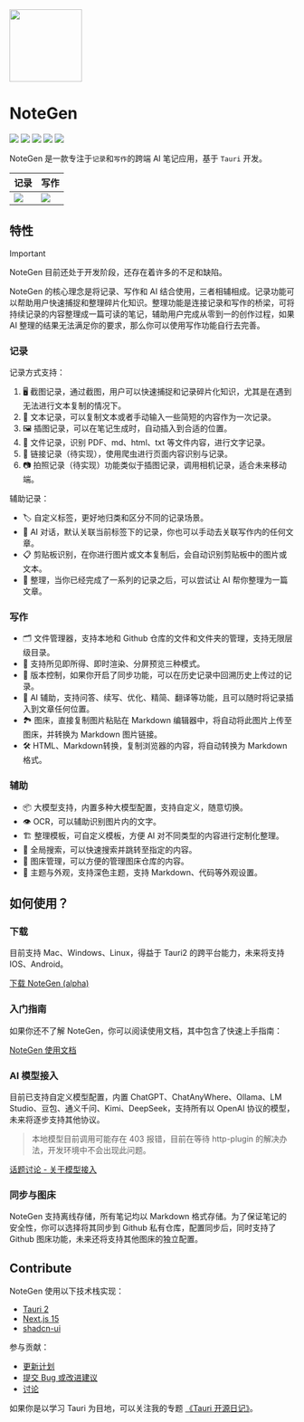 <img src="https://cdn.jsdelivr.net/gh/codexu/note-gen@dev/app-icon.png" width="128" height="128" />

# NoteGen

![](https://github.com/codexu/note-gen/actions/workflows/release.yml/badge.svg?branch=release)
![](https://img.shields.io/github/v/release/codexu/note-gen)
![](https://img.shields.io/badge/version-alpha-orange)
![](https://img.shields.io/github/downloads/codexu/note-gen/total)
![](https://img.shields.io/github/commit-activity/m/codexu/note-gen)

NoteGen 是一款专注于`记录`和`写作`的跨端 AI 笔记应用，基于 `Tauri` 开发。

| 记录 | 写作 |
| ---- | ---- |
| ![](https://github.com/user-attachments/assets/4c605f4b-f675-467b-90e1-e039c1812d7b) | ![](https://github.com/user-attachments/assets/f0b2754a-e8cc-4661-a07f-0114a2a09d38) |

## 特性

> [!IMPORTANT]
> NoteGen 目前还处于开发阶段，还存在着许多的不足和缺陷。

NoteGen 的核心理念是将记录、写作和 AI 结合使用，三者相辅相成。记录功能可以帮助用户快速捕捉和整理碎片化知识。整理功能是连接记录和写作的桥梁，可将持续记录的内容整理成一篇可读的笔记，辅助用户完成从零到一的创作过程，如果 AI 整理的结果无法满足你的要求，那么你可以使用写作功能自行去完善。

### 记录

记录方式支持：

1. 🖥️ 截图记录，通过截图，用户可以快速捕捉和记录碎片化知识，尤其是在遇到无法进行文本复制的情况下。
2. 📄 文本记录，可以复制文本或者手动输入一些简短的内容作为一次记录。
3. 🖼️ 插图记录，可以在笔记生成时，自动插入到合适的位置。
4. 📇 文件记录，识别 PDF、md、html、txt 等文件内容，进行文字记录。
5. 🔗 链接记录（待实现），使用爬虫进行页面内容识别与记录。
6. 📷 拍照记录（待实现）功能类似于插图记录，调用相机记录，适合未来移动端。

辅助记录：

- 🏷️ 自定义标签，更好地归类和区分不同的记录场景。
- 🤖 AI 对话，默认关联当前标签下的记录，你也可以手动去关联写作内的任何文章。
- 📋 剪贴板识别，在你进行图片或文本复制后，会自动识别剪贴板中的图片或文本。
- 💾 整理，当你已经完成了一系列的记录之后，可以尝试让 AI 帮你整理为一篇文章。

### 写作

- 🗂 文件管理器，支持本地和 Github 仓库的文件和文件夹的管理，支持无限层级目录。
- 📝 支持所见即所得、即时渲染、分屏预览三种模式。
- 📅 版本控制，如果你开启了同步功能，可以在历史记录中回溯历史上传过的记录。
- 🤖 AI 辅助，支持问答、续写、优化、精简、翻译等功能，且可以随时将记录插入到文章任何位置。
- 🏞️ 图床，直接复制图片粘贴在 Markdown 编辑器中，将自动将此图片上传至图床，并转换为 Markdown 图片链接。
- 🛠️ HTML、Markdown转换，复制浏览器的内容，将自动转换为 Markdown 格式。

### 辅助

- 📦 大模型支持，内置多种大模型配置，支持自定义，随意切换。
- 👁️ OCR，可以辅助识别图片内的文字。
- 🏗️ 整理模板，可自定义模板，方便 AI 对不同类型的内容进行定制化整理。
- 🔎 全局搜索，可以快速搜索并跳转至指定的内容。
- 🌃 图床管理，可以方便的管理图床仓库的内容。
- 💎 主题与外观，支持深色主题，支持 Markdown、代码等外观设置。

## 如何使用？

### 下载

目前支持 Mac、Windows、Linux，得益于 Tauri2 的跨平台能力，未来将支持 IOS、Android。

[下载 NoteGen (alpha)](https://github.com/codexu/note-gen/releases)

### 入门指南

如果你还不了解 NoteGen，你可以阅读使用文档，其中包含了快速上手指南：

[NoteGen 使用文档](https://codexu.github.io/note-gen-help/)

### AI 模型接入

目前已支持自定义模型配置，内置 ChatGPT、ChatAnyWhere、Ollama、LM Studio、豆包、通义千问、Kimi、DeepSeek，支持所有以 OpenAI 协议的模型，未来将逐步支持其他协议。

> 本地模型目前调用可能存在 403 报错，目前在等待 http-plugin 的解决办法，开发环境中不会出现此问题。

[话题讨论 - 关于模型接入](https://github.com/codexu/note-gen/discussions/26)

### 同步与图床

NoteGen 支持离线存储，所有笔记均以 Markdown 格式存储。为了保证笔记的安全性，你可以选择将其同步到 Github 私有仓库，配置同步后，同时支持了 Github 图床功能，未来还将支持其他图床的独立配置。

## Contribute

NoteGen 使用以下技术栈实现：

- [Tauri 2](https://v2.tauri.app/)
- [Next.js 15](https://nextjs.org/)
- [shadcn-ui](https://ui.shadcn.com/)

参与贡献：

- [更新计划](https://github.com/codexu/note-gen/issues/46)
- [提交 Bug 或改进建议](https://github.com/codexu/note-gen/issues)
- [讨论](https://github.com/codexu/note-gen/discussions)

如果你是以学习 Tauri 为目地，可以关注我的专题 [《Tauri 开源日记》](https://juejin.cn/column/7451402575066546211)。